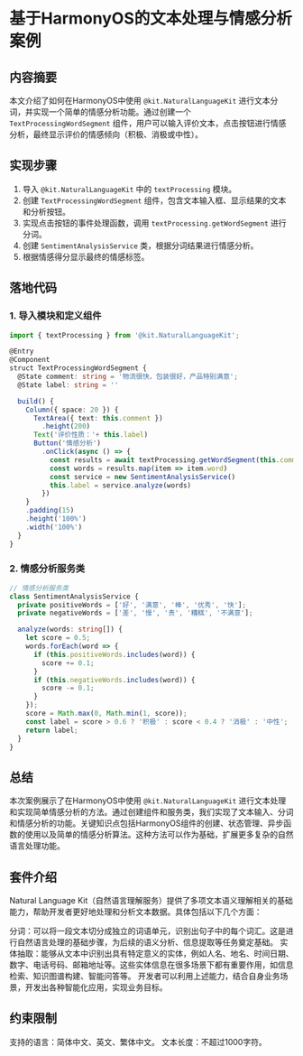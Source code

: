 # 基于HarmonyOS的文本处理与情感分析案例

## 内容摘要
本文介绍了如何在HarmonyOS中使用 `@kit.NaturalLanguageKit` 进行文本分词，并实现一个简单的情感分析功能。通过创建一个 `TextProcessingWordSegment` 组件，用户可以输入评价文本，点击按钮进行情感分析，最终显示评价的情感倾向（积极、消极或中性）。

## 实现步骤
1. 导入 `@kit.NaturalLanguageKit` 中的 `textProcessing` 模块。
2. 创建 `TextProcessingWordSegment` 组件，包含文本输入框、显示结果的文本和分析按钮。
3. 实现点击按钮的事件处理函数，调用 `textProcessing.getWordSegment` 进行分词。
4. 创建 `SentimentAnalysisService` 类，根据分词结果进行情感分析。
5. 根据情感得分显示最终的情感标签。

## 落地代码
### 1. 导入模块和定义组件
```typescript
import { textProcessing } from '@kit.NaturalLanguageKit'; 

@Entry 
@Component 
struct TextProcessingWordSegment { 
  @State comment: string = '物流很快，包装很好，产品特别满意'; 
  @State label: string = '' 

  build() { 
    Column({ space: 20 }) { 
      TextArea({ text: this.comment }) 
        .height(200) 
      Text('评价性质：'+ this.label) 
      Button('情感分析') 
        .onClick(async () => { 
          const results = await textProcessing.getWordSegment(this.comment) 
          const words = results.map(item => item.word) 
          const service = new SentimentAnalysisService() 
          this.label = service.analyze(words) 
        }) 
    } 
    .padding(15) 
    .height('100%') 
    .width('100%') 
  } 
} 
```

### 2. 情感分析服务类
```typescript
// 情感分析服务类 
class SentimentAnalysisService { 
  private positiveWords = ['好', '满意', '棒', '优秀', '快']; 
  private negativeWords = ['差', '慢', '贵', '糟糕', '不满意']; 

  analyze(words: string[]) { 
    let score = 0.5; 
    words.forEach(word => { 
      if (this.positiveWords.includes(word)) { 
        score += 0.1; 
      } 
      if (this.negativeWords.includes(word)) { 
        score -= 0.1; 
      } 
    }); 
    score = Math.max(0, Math.min(1, score)); 
    const label = score > 0.6 ? '积极' : score < 0.4 ? '消极' : '中性'; 
    return label; 
  } 
} 
```

## 总结
本次案例展示了在HarmonyOS中使用 `@kit.NaturalLanguageKit` 进行文本处理和实现简单情感分析的方法。通过创建组件和服务类，我们实现了文本输入、分词和情感分析的功能。关键知识点包括HarmonyOS组件的创建、状态管理、异步函数的使用以及简单的情感分析算法。这种方法可以作为基础，扩展更多复杂的自然语言处理功能。

## 套件介绍

Natural Language Kit（自然语言理解服务）提供了多项文本语义理解相关的基础能力，帮助开发者更好地处理和分析文本数据。具体包括以下几个方面：

分词：可以将一段文本切分成独立的词语单元，识别出句子中的每个词汇。这是进行自然语言处理的基础步骤，为后续的语义分析、信息提取等任务奠定基础。
实体抽取：能够从文本中识别出具有特定意义的实体，例如人名、地名、时间日期、数字、电话号码、邮箱地址等。这些实体信息在很多场景下都有重要作用，如信息检索、知识图谱构建、智能问答等。
开发者可以利用上述能力，结合自身业务场景，开发出各种智能化应用，实现业务目标。

## 约束限制

支持的语言：简体中文、英文、繁体中文。
文本长度：不超过1000字符。
